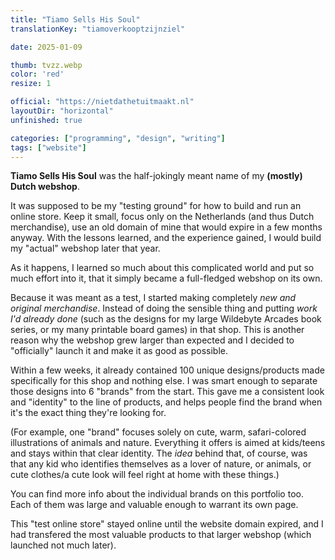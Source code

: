 ```yaml
---
title: "Tiamo Sells His Soul"
translationKey: "tiamoverkooptzijnziel"

date: 2025-01-09

thumb: tvzz.webp
color: 'red'
resize: 1

official: "https://nietdathetuitmaakt.nl"
layoutDir: "horizontal"
unfinished: true

categories: ["programming", "design", "writing"]
tags: ["website"]
---
```


**Tiamo Sells His Soul** was the half-jokingly meant name of my **(mostly) Dutch webshop**. 

It was supposed to be my "testing ground" for how to build and run an online store. Keep it small, focus only on the Netherlands (and thus Dutch merchandise), use an old domain of mine that would expire in a few months anyway. With the lessons learned, and the experience gained, I would build my "actual" webshop later that year.

As it happens, I learned so much about this complicated world and put so much effort into it, that it simply became a full-fledged webshop on its own.

Because it was meant as a test, I started making completely _new and original merchandise_. Instead of doing the sensible thing and putting _work I'd already done_ (such as the designs for my large Wildebyte Arcades book series, or my many printable board games) in that shop. This is another reason why the webshop grew larger than expected and I decided to "officially" launch it and make it as good as possible. 

Within a few weeks, it already contained 100 unique designs/products made specifically for this shop and nothing else. I was smart enough to separate those designs into 6 "brands" from the start. This gave me a consistent look and "identity" to the line of products, and helps people find the brand when it's the exact thing they're looking for. 

(For example, one "brand" focuses solely on cute, warm, safari-colored illustrations of animals and nature. Everything it offers is aimed at kids/teens and stays within that clear identity. The _idea_ behind that, of course, was that any kid who identifies themselves as a lover of nature, or animals, or cute clothes/a cute look will feel right at home with these things.)

You can find more info about the individual brands on this portfolio too. Each of them was large and valuable enough to warrant its own page.

This "test online store" stayed online until the website domain expired, and I had transfered the most valuable products to that larger webshop (which launched not much later).